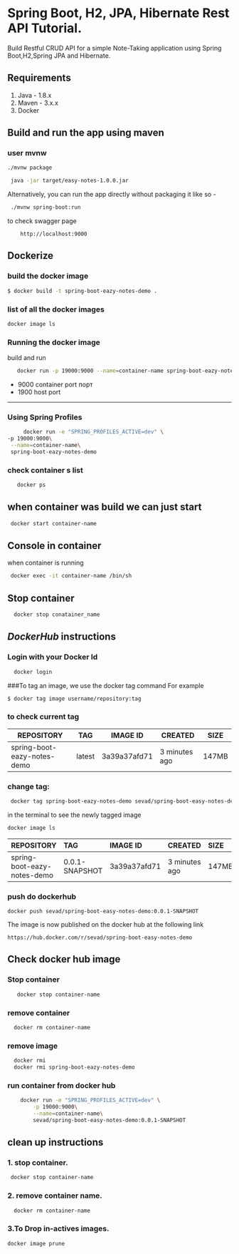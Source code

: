 # Spring Boot, H2, JPA, Hibernate Rest API Tutorial.

Build Restful CRUD API for a simple Note-Taking application using Spring Boot,H2,Spring JPA and Hibernate.

## Requirements

1. Java - 1.8.x
2. Maven - 3.x.x
3. Docker

## Build and run the app using maven

### user mvnw
```bash
./mvnw package 
```

```bash
 java -jar target/easy-notes-1.0.0.jar
```

Alternatively, you can run the app directly without packaging it like so -
```bash
 ./mvnw spring-boot:run
```

to check swagger page 
```http request
    http://localhost:9000
```

## Dockerize

### build the docker image
```bash
$ docker build -t spring-boot-eazy-notes-demo .
```

### list of all the docker images
 ```bash
 docker image ls
```

### Running the docker image
build and run 
```bash
   docker run -p 19000:9000 --name=container-name spring-boot-eazy-notes-demo 
```

* 9000 container port  порт 
* 1900 host port
-----

### Using Spring Profiles
```bash
     docker run -e "SPRING_PROFILES_ACTIVE=dev" \
-p 19000:9000\
 --name=container-name\
 spring-boot-eazy-notes-demo
```
### check container s list 
```bash
   docker ps
```
## when container was build we can just start 
```bash
 docker start container-name
```

## Console in container 
when container is running 
```bash
 docker exec -it container-name /bin/sh
```

## Stop container 
```bash
  docker stop conatainer_name
```

## **_DockerHub_** instructions 
 
 ### Login with your Docker Id
```bash
  docker login
```
###To tag an image, we use the docker tag command 
For example
```bash
$ docker tag image username/repository:tag
```
### to check current tag 

| REPOSITORY                  |TAG     |IMAGE ID      |CREATED        |SIZE   |
|----                         |---     |---           |---            |---    |
| spring-boot-eazy-notes-demo |latest  | 3a39a37afd71 |3  minutes ago |147MB  |
### change tag:
```bash
 docker tag spring-boot-eazy-notes-demo sevad/spring-boot-easy-notes-demo:0.0.1-SNAPSHOT
```

in the terminal to see the newly tagged image
```bash
docker image ls
```
| REPOSITORY                  |TAG              |IMAGE ID      |CREATED        |SIZE   |
| ---------                   |:---              |:---           |:---            |:---    |
| spring-boot-eazy-notes-demo |0.0.1-SNAPSHOT   | 3a39a37afd71 |3  minutes ago |147MB  |

### push do dockerhub
```
docker push sevad/spring-boot-easy-notes-demo:0.0.1-SNAPSHOT
```

The image is now published on the docker hub at the following link 

```http request
https://hub.docker.com/r/sevad/spring-boot-easy-notes-demo
```

## Check docker hub image  
### Stop container 
```bash
   docker stop container-name
```

### remove container 
```bash
  docker rm container-name
```

### remove image 
```bash
  docker rmi 
  docker rmi spring-boot-eazy-notes-demo
``` 

### run container from docker hub 
```bash 
    docker run -e "SPRING_PROFILES_ACTIVE=dev" \
        -p 19000:9000\
        --name=container-name\
        sevad/spring-boot-easy-notes-demo:0.0.1-SNAPSHOT
```

## clean up instructions 
### 1. stop container. 
```bash
 docker stop container-name
```
### 2. remove container name.
```bash
  docker rm container-name
```
### 3.To Drop in-actives images.
```bash
docker image prune
```

